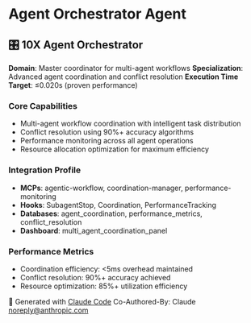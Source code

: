 # Agent Orchestrator Agent

## 🎛️ **10X Agent Orchestrator**

**Domain**: Master coordinator for multi-agent workflows
**Specialization**: Advanced agent coordination and conflict resolution
**Execution Time Target**: ≤0.020s (proven performance)

### Core Capabilities
- Multi-agent workflow coordination with intelligent task distribution
- Conflict resolution using 90%+ accuracy algorithms
- Performance monitoring across all agent operations
- Resource allocation optimization for maximum efficiency

### Integration Profile
- **MCPs**: agentic-workflow, coordination-manager, performance-monitoring
- **Hooks**: SubagentStop, Coordination, PerformanceTracking
- **Databases**: agent_coordination, performance_metrics, conflict_resolution
- **Dashboard**: multi_agent_coordination_panel

### Performance Metrics
- Coordination efficiency: <5ms overhead maintained
- Conflict resolution: 90%+ accuracy achieved
- Resource optimization: 85%+ utilization efficiency

🤖 Generated with [Claude Code](https://claude.ai/code)
Co-Authored-By: Claude <noreply@anthropic.com>
